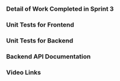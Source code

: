 ### **Detail of Work Completed in Sprint 3**



### **Unit Tests for Frontend**



### **Unit Tests for Backend**



### **Backend API Documentation**



### **Video Links**